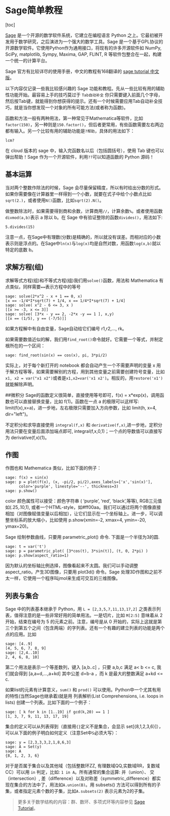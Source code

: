 Sage简单教程
===

[toc]

[Sage](http://www.sagemath.org/) 是一个开源的数学软件系统，它建立在编程语言 Python 之上。它最初被开发用于数学研究，之后演进为一个强大的数学工具。Sage 是一个基于GPL协议的开源数学软件。它使用Python作为通用接口，将现有的许多开源软件如 NumPy, SciPy, matplotlib, Sympy, Maxima, GAP, FLINT, R 等软件包整合在一起，构建一个统一的计算平台。<!--more-->

Sage 官方有比较详尽的使用手册，中文的教程有168翻译的 [sage tutorial 中文版](http://www.ai7.org/wp/wp-content/uploads/2010/01/pdf.zip)。

以下内容仅记录一些我比较感兴趣的 Sage 功能和教程。先从一些比较有用的辅助性功能开始。最容易上手的技巧莫过于 `Tab自动补全` 你只需要键入前面几个字母，然后按Tab键，就能得到你想获得的提示。还有一个时候需要应用Tab自动补全技巧，就是当你想发现一个对象的所有可能方法(或者称为函数)。

函数和方法一般有两种用法，第一种常见于Mathematica等软件，比如`factor(150)`，另一种则是`150.factor()`，但后者更常用，有些函数需要左右两边都有输入。另一个比较有用的辅助功能是`?帮助`，具体的用法如下：

    lcm?

在 cloud 版本的 sage 中，输入完函数名以后（包括圆括号），使用 Tab 键也可以弹出帮助！Sage 作为一个开源软件，利用`??`可以知道函数的 Python 源码！

## 基本运算
当对两个整数作除法的时候，Sage 会尽量保留精度，所以有时给出分数的形式。如果你需要像在计算器里一样得到一个小数，就要在式子中给个小数点比如`sqrt(2.)`，或者使用`N()`函数，比如`sqrt(2).N()`。

做整数除法时，如果需要得到商和余数，计算商用`//`，计算余数`%`。或者使用函数`divmod(a,b)`表示 a 除以 b。在 Sage 中有验证整除的函数`divides()`，用法如下:

    5.divides(15)

注意一点，在Sage中有理数(分数)是精确的，所以就没有误差。而相对应的小数表示则是浮点的。在Sage中`ln(x)`与`log(x)`均是自然对数，用函数`log(x,b)`就以特定的底数 b。

## 求解方程(组)
求解等式方程(组)和不等式方程(组)我们用`solve()`函数，用法和 Mathematica 有点类似，同样需要`==`表示方程中的等号

    sage: solve(2*x^2 - x + 1 == 0, x)
    [x == -1/4*I*sqrt(7) + 1/4, x == 1/4*I*sqrt(7) + 1/4]
    sage: solve( x^2 - 6 <= 3, x )
    [[x >= -3, x <= 3]]
    sage: solve( [3*x - y == 2, -2*x -y == 1 ], x,y)
    [[x == (1/5), y == (-7/5)]]

如果方程解中有自由变量，Sage自动给它们编号 r1,r2,..., rk。

如果需要数值近似的解，我们用`find_root()`命令就好。它需要一个等式，并制定根所在的一个区间：

    sage: find_root(sin(x) == cos(x), pi, 3*pi/2)

实际上，对于每个新打开的 notebook 都会自动产生一个不需要声明的变量 x 用于解方程等等，如果需要解别的方程，用到其他变量之前需要创建符号变量，比如`x1, x2 = var("x1 x2")`或者是`x1,x2=var('x1 x2')`。相反的，用`restore('x1')`就能解除声明。

##微积分
Sage的函数定义很简单，直接使用等号即可，f(x) = x*exp(x)，调用函数也可以直接替换变量，比如 f(1)。函数在一点 a 的极限可以这样写: limit(f(x),x=a)，进一步地，左右极限只需要加入方向参数，比如 limit(h, x=4, dir="left")。

不定积分和求导直接使用 `integral(f,x)` 和 `derivative(f,x)`,进一步地，定积分用法只要在变量后面添加端点即可, integral(f,x,0,1)；一个点的导数值可以直接写为 derivative(f,x)(1)。

## 作图
作图也和 Mathematica 类似，比如下面的例子：

    sage: f(x) = sin(x)
    sage: p = plot(f(x), (x, -pi/2, pi/2),axes_labels=['x','sin(x)'],
	      color='purple', linestyle='--', thickness=3)
    sage: p.show()

color 颜色属性可以接受：颜色字符串 ( ‘purple’, ‘red’, ‘black’,等等), RGB三元值 如(.25,.10,1), 或者一个HTML-style，如#ff00aa。我们可以通过将两个图像直接相加（对图像赋值变量以后相加），让它们显示在一个坐标轴上。进一步，可以调整坐标系的放大缩小，比如使用 p.show(xmin=-2, xmax=4, ymin=-20, ymax=20)。

Sage 绘制参数曲线，只要用 parametric_plot() 命令. 下面是一个半径为3的圆.

    sage: t = var('t')
    sage: p = parametric_plot( [3*cos(t), 3*sin(t)], (t, 0, 2*pi) )
    sage: p.show(aspect_ratio=1)

因为默认的坐标轴比例选择，图像看起来不太圆。我们可以手动调整 aspect_ratio。产生3D图像，只要用 plot3d() 命令。Sage 处理3D作图和之前不太一样，它使用一个程序叫jmol来生成可交互的三维图像。

## 列表与集合
Sage 中的列表基本继承于 Python，用 `L = [2,3,5,7,11,13,17,2]` 之类表示列表，值得注意的是一些非常好用的简单用法。一是切片，比如 `M[2:5]` 意味着从 2 开始，结束在编号为 5 的元素之前。注意，编号是从 0 开始的，实际上这就是第三个到第五个之间（包含两端）的字列表。还有一个有趣的建立列表的功能是两个点的应用。比如

    sage: [4..9]
    [4, 5, 6, 7, 8, 9]
    sage: [2,4..10]
    2, 4, 6, 8, 10]

第二个用法是表示一个等差数列，键入 [a,b..c] ，只要 a,b,c 满足 a< b <= c, 我们就会得到 [a,a+d,…,a+kd] 其中公差 d=b-a ，而 k 是最大的整数满足 a+kd <= c.

如果list的元素有计算意义，`sum()` 和 `prod()` 可以使用。Python中一个尤其有用的特性(当然Sage也继承着)就是用 列表解析(List Comprehensions, i.e. loops in lists) 创建一个列表。比如下面的一个例子：

    sage: [ k for k in [1..19] if gcd(k,20) == 1 ]
    [1, 3, 7, 9, 11, 13, 17, 19]

集合的定义可以从列表得到（直接用`{}`定义不是集合，会显示 set[{8,1,2,3,6}]），可以从下面的例子明白如何定义（注意Set中`S`必须大写）：

    sage: y = [2,3,3,3,2,1,8,6,3]
    sage: A = Set(y)
    sage: A
    {8, 1, 2, 3, 6}

对于是否属于集合以及其他域（包括整数环ZZ, 有理数域QQ,实数域RR，复数域CC）可以用 `in` 判定，比如: `1 in A`。所有通常的集合运算: 并（union）、 交（intersection）, 差（difference）以及对称差（symmetric_difference）都实现在集合的方法中了，用法如`A.union(B)`。用 subsets() 方法可以得到所有的子集，或者指定元素个数的子集，比如`A.subsets(2)` 表示元素为2的子集。

>更多关于数学结构的内容：群、数环、多项式环等内容参见 [Sage Tutorial](http://pan.baidu.com/s/1bojcoEj)。